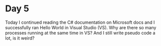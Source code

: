 # Day 5
Today I continued reading the C# documentation on Microsoft docs and I successfully ran Hello World in Visual Studio (VS). 
Why are there so many processes running at the same time in VS? And I still write pseudo code a lot, is it weird?